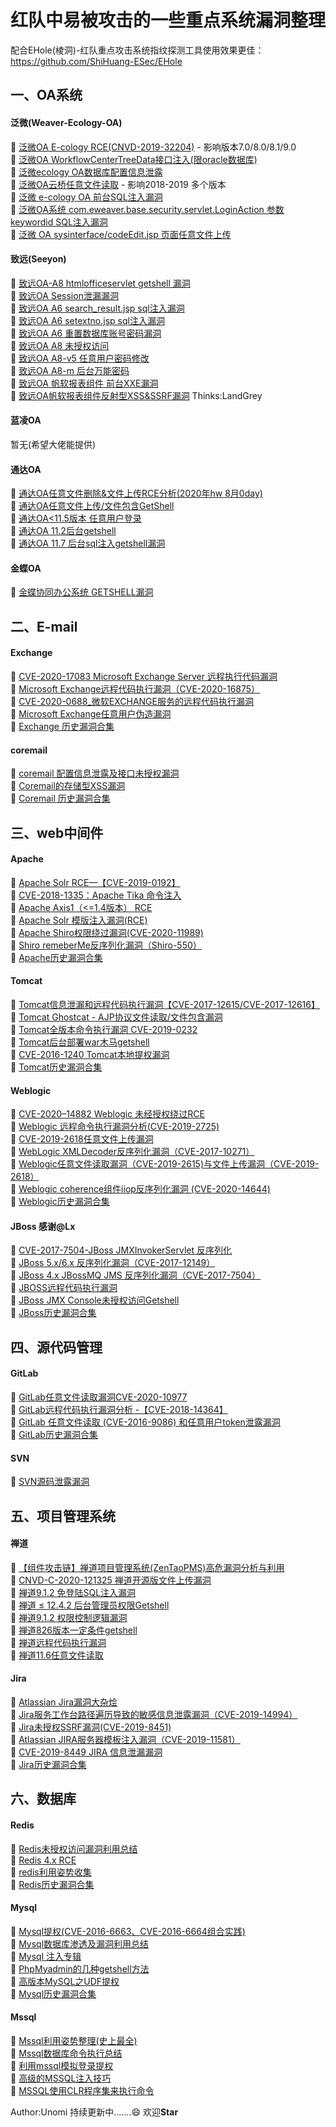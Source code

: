 # 红队中易被攻击的一些重点系统漏洞整理

配合EHole(棱洞)-红队重点攻击系统指纹探测工具使用效果更佳：https://github.com/ShiHuang-ESec/EHole

## 一、OA系统

#### 泛微(Weaver-Ecology-OA)

🔸 [泛微OA E-cology RCE(CNVD-2019-32204)](https://xz.aliyun.com/t/6560) - 影响版本7.0/8.0/8.1/9.0<br>
🔸 [泛微OA WorkflowCenterTreeData接口注入(限oracle数据库)](https://zhuanlan.zhihu.com/p/86082614)<br>
🔸 [泛微ecology OA数据库配置信息泄露](https://www.cnblogs.com/whoami101/p/13361254.html)<br>
🔸 [泛微OA云桥任意文件读取](https://www.cnblogs.com/yuzly/p/13677238.html) - 影响2018-2019 多个版本<br>
🔸 [泛微 e-cology OA 前台SQL注入漏洞](https://www.cnblogs.com/ffx1/p/12653555.html)<br>
🔸 [泛微OA系统 com.eweaver.base.security.servlet.LoginAction 参数keywordid SQL注入漏洞](https://www.seebug.org/vuldb/ssvid-91089)<br>
🔸 [泛微 OA sysinterface/codeEdit.jsp 页面任意文件上传](https://www.seebug.org/vuldb/ssvid-90524)<br>

#### 致远(Seeyon)

🔸 [致远OA-A8 htmlofficeservlet getshell 漏洞](https://www.cnblogs.com/nul1/p/12803555.html)<br>
🔸 [致远OA Session泄漏漏洞](https://www.zhihuifly.com/t/topic/3345)<br>
🔸 [致远OA A6 search_result.jsp sql注入漏洞](https://www.cnblogs.com/AtesetEnginner/p/12106741.html)<br>
🔸 [致远OA A6 setextno.jsp sql注入漏洞](https://www.cnblogs.com/AtesetEnginner/p/12106741.html)<br>
🔸 [致远OA A6 重置数据库账号密码漏洞](https://www.cnblogs.com/AtesetEnginner/p/12106741.html)<br>
🔸 [致远OA A8 未授权访问](https://www.cnblogs.com/AtesetEnginner/p/12106741.html)<br>
🔸 [致远OA A8-v5 任意用户密码修改](http://wy.zone.ci/bug_detail.php?wybug_id=wooyun-2015-0104942)<br>
🔸 [致远OA A8-m 后台万能密码](https://www.cnblogs.com/AtesetEnginner/p/12106741.html)<br>
🔸 [致远OA 帆软报表组件 前台XXE漏洞](https://landgrey.me/blog/8/)<br>
🔸 [致远OA帆软报表组件反射型XSS&SSRF漏洞](https://landgrey.me/blog/7/)  Thinks:LandGrey<br>

#### 蓝凌OA

暂无(希望大佬能提供)

#### 通达OA

🔸 [通达OA任意文件删除&文件上传RCE分析(2020年hw 8月0day)](https://xz.aliyun.com/t/8430)<br>
🔸 [通达OA任意文件上传/文件包含GetShell](https://xz.aliyun.com/t/7437)<br>
🔸 [通达OA<11.5版本 任意用户登录](http://www.adminxe.com/1095.html)<br>
🔸 [通达OA 11.2后台getshell](https://www.cnblogs.com/yuzly/p/13606314.html)<br>
🔸 [通达OA 11.7 后台sql注入getshell漏洞](https://www.cnblogs.com/yuzly/p/13690737.html)<br>

#### 金蝶OA

🔸 [金蝶协同办公系统 GETSHELL漏洞](https://www.seebug.org/vuldb/ssvid-93826)<br>

## 二、E-mail

#### Exchange

🔸 [CVE-2020-17083 Microsoft Exchange Server 远程执行代码漏洞](https://srcincite.io/advisories/src-2020-0025/)<br>
🔸 [Microsoft Exchange远程代码执行漏洞（CVE-2020-16875）](https://github.com/rapid7/metasploit-framework/pull/14126)<br>
🔸 [CVE-2020-0688_微软EXCHANGE服务的远程代码执行漏洞](https://xz.aliyun.com/t/7321)<br>
🔸 [Microsoft Exchange任意用户伪造漏洞](https://xz.aliyun.com/t/3670)<br>
🔸 [Exchange 历史漏洞合集](https://sploitus.com/?query=Exchange#exploits)<br>

#### coremail

🔸 [coremail 配置信息泄露及接口未授权漏洞](https://www.lsablog.com/networksec/penetration/coremail-info-leakage-and-webservice-unauthorization-reproduce/)<br>
🔸 [Coremail的存储型XSS漏洞](https://www.seebug.org/vuldb/ssvid-94754)<br>
🔸 [Coremail 历史漏洞合集](https://sploitus.com/?query=Coremail#exploits)<br>

## 三、web中间件

#### Apache

🔸 [Apache Solr RCE—【CVE-2019-0192】](https://xz.aliyun.com/t/4422)<br>
🔸 [CVE-2018-1335：Apache Tika 命令注入](https://xz.aliyun.com/t/4452)<br>
🔸 [Apache Axis1（<=1.4版本） RCE](https://xz.aliyun.com/t/5513)<br>
🔸 [Apache Solr 模版注入漏洞(RCE)](https://xz.aliyun.com/t/6700)<br>
🔸 [Apache Shiro权限绕过漏洞(CVE-2020-11989)](https://xz.aliyun.com/t/7964)<br>
🔸 [Shiro remeberMe反序列化漏洞（Shiro-550）](https://www.cnblogs.com/sup3rman/p/13322898.html)<br>
🔸 [Apache历史漏洞合集](https://sploitus.com/?query=Apache#exploits)<br>

#### Tomcat

🔸 [Tomcat信息泄漏和远程代码执行漏洞【CVE-2017-12615/CVE-2017-12616】](https://xz.aliyun.com/t/54)<br>
🔸 [Tomcat Ghostcat - AJP协议文件读取/文件包含漏洞](https://xz.aliyun.com/t/7683)<br>
🔸 [Tomcat全版本命令执行漏洞 CVE-2019-0232](https://github.com/pyn3rd/CVE-2019-0232)<br>
🔸 [Tomcat后台部署war木马getshell](https://blog.csdn.net/weixin_43071873/article/details/109532160)<br>
🔸 [CVE-2016-1240 Tomcat本地提权漏洞](https://blog.csdn.net/jlvsjp/article/details/52776377)<br>
🔸 [Tomcat历史漏洞合集](https://sploitus.com/?query=tomcat#exploits)<br>

#### Weblogic

🔸 [CVE-2020–14882 Weblogic 未经授权绕过RCE](https://www.cnblogs.com/Savior-cc/p/13916900.html)<br>
🔸 [Weblogic 远程命令执行漏洞分析(CVE-2019-2725)](https://xz.aliyun.com/t/5024)<br>
🔸 [CVE-2019-2618任意文件上传漏洞](https://www.cnblogs.com/lijingrong/p/13049569.html)<br>
🔸 [WebLogic XMLDecoder反序列化漏洞（CVE-2017-10271）](https://www.cnblogs.com/xiaozi/p/8205107.html)<br>
🔸 [Weblogic任意文件读取漏洞（CVE-2019-2615)与文件上传漏洞（CVE-2019-2618）](https://xz.aliyun.com/t/5078)<br>
🔸 [Weblogic coherence组件iiop反序列化漏洞 (CVE-2020-14644)](https://xz.aliyun.com/t/8155)<br>
🔸 [Weblogic历史漏洞合集](https://sploitus.com/?query=weblogic#exploits)<br>

#### JBoss  感谢@Lx

🔸 [CVE-2017-7504-JBoss JMXInvokerServlet 反序列化](https://www.cnblogs.com/null1433/p/12704908.html)<br>
🔸 [JBoss 5.x/6.x 反序列化漏洞（CVE-2017-12149）](https://www.cnblogs.com/kuaile1314/p/12060366.html)<br>
🔸 [JBoss 4.x JBossMQ JMS 反序列化漏洞（CVE-2017-7504）](https://www.cnblogs.com/iamver/p/11282928.html)<br>
🔸 [JBOSS远程代码执行漏洞](https://www.cnblogs.com/Safe3/archive/2010/01/08/1642371.html)<br>
🔸 [JBoss JMX Console未授权访问Getshell](https://www.cnblogs.com/rnss/p/13377321.html)<br>
🔸 [JBoss历史漏洞合集](https://sploitus.com/?query=JBoss#exploits)<br>

## 四、源代码管理

#### GitLab

🔸 [GitLab任意文件读取漏洞CVE-2020-10977](https://github.com/thewhiteh4t/cve-2020-10977)<br>
🔸 [GitLab远程代码执行漏洞分析 -【CVE-2018-14364】](https://xz.aliyun.com/t/2661)<br>
🔸 [GitLab 任意文件读取 (CVE-2016-9086) 和任意用户token泄露漏洞](https://xz.aliyun.com/t/393)<br>
🔸 [GitLab历史漏洞合集](https://sploitus.com/?query=Gitlab#exploits)<br>

#### SVN

🔸 [SVN源码泄露漏洞](https://blog.csdn.net/qq_36869808/article/details/88846945)<br>

## 五、项目管理系统

#### 禅道

🔸 [【组件攻击链】禅道项目管理系统(ZenTaoPMS)高危漏洞分析与利用](https://www.4hou.com/posts/VoOW)<br>
🔸 [CNVD-C-2020-121325 禅道开源版文件上传漏洞](https://blog.csdn.net/qq_36197704/article/details/109385695)<br>
🔸 [禅道9.1.2 免登陆SQL注入漏洞](https://xz.aliyun.com/t/171/)<br>
🔸 [禅道 ≤ 12.4.2 后台管理员权限Getshell](https://www.cnblogs.com/ly584521/p/13962816.html)<br>
🔸 [禅道9.1.2 权限控制逻辑漏洞](https://xz.aliyun.com/t/186)<br>
🔸 [禅道826版本一定条件getshell](https://xz.aliyun.com/t/188)<br>
🔸 [禅道远程代码执行漏洞](https://anquan.baidu.com/article/996)<br>
🔸 [禅道11.6任意文件读取](https://wiki.bylibrary.cn/01-CMS%E6%BC%8F%E6%B4%9E/%E7%A6%85%E9%81%93/%E7%A6%85%E9%81%9311.6%E4%BB%BB%E6%84%8F%E6%96%87%E4%BB%B6%E8%AF%BB%E5%8F%96/)<br>

#### Jira

🔸 [Atlassian Jira漏洞大杂烩](https://caiqiqi.github.io/2019/11/03/Atlassian-Jira%E6%BC%8F%E6%B4%9E%E5%A4%A7%E6%9D%82%E7%83%A9/)<br>
🔸 [Jira服务工作台路径遍历导致的敏感信息泄露漏洞（CVE-2019-14994）](https://cloud.tencent.com/developer/article/1529135)<br>
🔸 [Jira未授权SSRF漏洞(CVE-2019-8451)](https://www.cnblogs.com/backlion/p/11608371.html)<br>
🔸 [Atlassian JIRA服务器模板注入漏洞（CVE-2019-11581）](https://www.cnblogs.com/backlion/p/11608439.html)<br>
🔸 [CVE-2019-8449 JIRA 信息泄漏漏洞](https://xz.aliyun.com/t/7219)<br>
🔸 [Jira历史漏洞合集](https://sploitus.com/?query=Jira#exploits)<br>

## 六、数据库

#### Redis

🔸 [Redis未授权访问漏洞利用总结](https://xz.aliyun.com/t/256)<br>
🔸 [Redis 4.x RCE](https://xz.aliyun.com/t/5616)<br>
🔸 [redis利用姿势收集](https://www.webshell.cc/5154.html)<br>
🔸 [Redis历史漏洞合集](https://sploitus.com/?query=redis#exploits)<br>

#### Mysql

🔸 [Mysql提权(CVE-2016-6663、CVE-2016-6664组合实践)](https://xz.aliyun.com/t/1122)<br>
🔸 [Mysql数据库渗透及漏洞利用总结](https://xz.aliyun.com/t/1)<br>
🔸 [Mysql 注入专辑](https://www.lshack.cn/596/)<br>
🔸 [PhpMyadmin的几种getshell方法](https://www.cnblogs.com/muxueblog/p/13043768.html)<br>
🔸 [高版本MySQL之UDF提权](https://xz.aliyun.com/t/2199)<br>
🔸 [Mysql历史漏洞合集](https://sploitus.com/?query=mysql#exploits)<br>

#### Mssql

🔸 [Mssql利用姿势整理(史上最全)](https://forum.ywhack.com/thread-114737-1-1.html)<br>
🔸 [Mssql数据库命令执行总结](https://xz.aliyun.com/t/7534)<br>
🔸 [利用mssql模拟登录提权](https://xz.aliyun.com/t/8195)<br>
🔸 [高级的MSSQL注入技巧](https://xz.aliyun.com/t/8513)<br>
🔸 [MSSQL使用CLR程序集来执行命令](https://xz.aliyun.com/t/6682)<br>

Author:Unomi   持续更新中.......😄 欢迎**Star**
